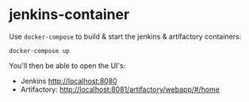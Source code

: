 # jenkins-container

Use `docker-compose` to build & start the jenkins & artifactory containers:

    docker-compose up
    
You'll then be able to open the UI's:

* Jenkins [http://localhost:8080](http://localhost:8080)
* Artifactory: [http://localhost:8081/artifactory/webapp/#/home](http://localhost:8081/artifactory/webapp/#/home)